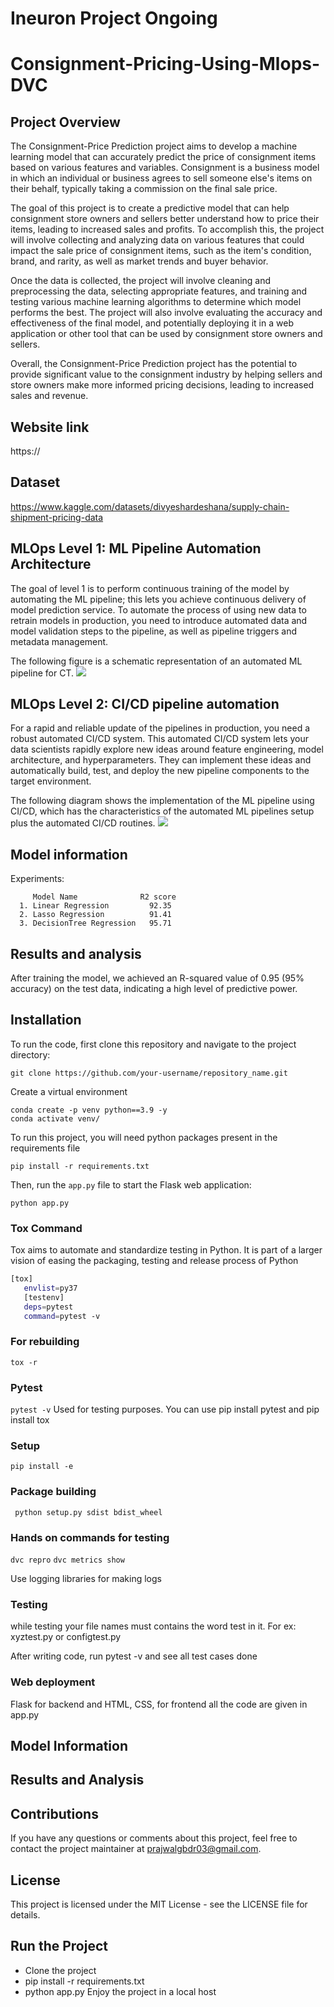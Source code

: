 # Ineuron Project Ongoing

# Consignment-Pricing-Using-Mlops-DVC
## Project Overview
The Consignment-Price Prediction project aims to develop a machine learning model that can accurately predict the price of consignment items based on various features and variables. Consignment is a business model in which an individual or business agrees to sell someone else's items on their behalf, typically taking a commission on the final sale price.

The goal of this project is to create a predictive model that can help consignment store owners and sellers better understand how to price their items, leading to increased sales and profits. To accomplish this, the project will involve collecting and analyzing data on various features that could impact the sale price of consignment items, such as the item's condition, brand, and rarity, as well as market trends and buyer behavior.

Once the data is collected, the project will involve cleaning and preprocessing the data, selecting appropriate features, and training and testing various machine learning algorithms to determine which model performs the best. The project will also involve evaluating the accuracy and effectiveness of the final model, and potentially deploying it in a web application or other tool that can be used by consignment store owners and sellers.

Overall, the Consignment-Price Prediction project has the potential to provide significant value to the consignment industry by helping sellers and store owners make more informed pricing decisions, leading to increased sales and revenue.

## Website link
https://

## Dataset
https://www.kaggle.com/datasets/divyeshardeshana/supply-chain-shipment-pricing-data

## MLOps Level 1: ML Pipeline Automation Architecture
The goal of level 1 is to perform continuous training of the model by automating the ML pipeline; this lets you achieve continuous delivery of model prediction service. To automate the process of using new data to retrain models in production, you need to introduce automated data and model validation steps to the pipeline, as well as pipeline triggers and metadata management.

The following figure is a schematic representation of an automated ML pipeline for CT.
![](https://github.com/praj2408/ETE-Protect/blob/main/images/ML%20pipeline%20automation.jpg)

## MLOps Level 2: CI/CD pipeline automation
For a rapid and reliable update of the pipelines in production, you need a robust automated CI/CD system. This automated CI/CD system lets your data scientists rapidly explore new ideas around feature engineering, model architecture, and hyperparameters. They can implement these ideas and automatically build, test, and deploy the new pipeline components to the target environment.

The following diagram shows the implementation of the ML pipeline using CI/CD, which has the characteristics of the automated ML pipelines setup plus the automated CI/CD routines.
![](https://github.com/praj2408/ETE-Protect/blob/main/images/cicd%20pipeline%20automation.jpg)

## Model information
Experiments:

         Model Name              R2 score 
      1. Linear Regression         92.35            
      2. Lasso Regression          91.41
      3. DecisionTree Regression   95.71
      
## Results and analysis

After training the model, we achieved an R-squared value of 0.95 (95% accuracy) on the test data, indicating a high level of predictive power.
## Installation
To run the code, first clone this repository and navigate to the project directory:
```
git clone https://github.com/your-username/repository_name.git
```
Create a virtual environment
```
conda create -p venv python==3.9 -y
conda activate venv/
```
To run this project, you will need python packages present in the requirements file
```
pip install -r requirements.txt
```

Then, run the `app.py` file to start the Flask web application:
```
python app.py
```
### Tox Command
Tox aims to automate and standardize testing in Python. It is part of a larger vision of easing the packaging, testing and release process of Python
```bash
[tox]
   envlist=py37
   [testenv]
   deps=pytest
   command=pytest -v
```
### For rebuilding
``` tox -r ```

### Pytest
```pytest -v```
Used for testing purposes. You can use pip install pytest and pip install tox

### Setup
```pip install -e```

### Package building
``` python setup.py sdist bdist_wheel```

### Hands on commands for testing
```dvc repro```
```dvc metrics show```

Use logging libraries for making logs

### Testing
while testing your file names must contains the word test in it. For ex: xyztest.py or configtest.py

After writing code, run pytest -v and see all test cases done

### Web deployment
Flask for backend and HTML, CSS, for frontend
all the code are given in app.py
## Model Information

## Results and Analysis

## Contributions
If you have any questions or comments about this project, feel free to contact the project maintainer at prajwalgbdr03@gmail.com.

## License
This project is licensed under the MIT License - see the LICENSE file for details.

## Run the Project
- Clone the project
- pip install -r requirements.txt
- python app.py Enjoy the project in a local host
